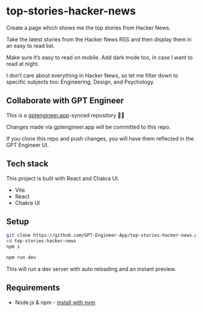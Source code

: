 # top-stories-hacker-news

Create a page which shows me the top stories from Hacker News.

Take the latest stories from the Hacker News RSS and then display them in an easy to read list.

Make sure it’s easy to read on mobile. Add dark mode too, in case I want to read at night.

I don’t care about everything in Hacker News, so let me filter down to specific subjects too: Engineering, Design, and Psychology.


## Collaborate with GPT Engineer

This is a [gptengineer.app](https://gptengineer.app)-synced repository 🌟🤖

Changes made via gptengineer.app will be committed to this repo.

If you clone this repo and push changes, you will have them reflected in the GPT Engineer UI.

## Tech stack

This project is built with React and Chakra UI.

- Vite
- React
- Chakra UI

## Setup

```sh
git clone https://github.com/GPT-Engineer-App/top-stories-hacker-news.git
cd top-stories-hacker-news
npm i
```

```sh
npm run dev
```

This will run a dev server with auto reloading and an instant preview.

## Requirements

- Node.js & npm - [install with nvm](https://github.com/nvm-sh/nvm#installing-and-updating)
